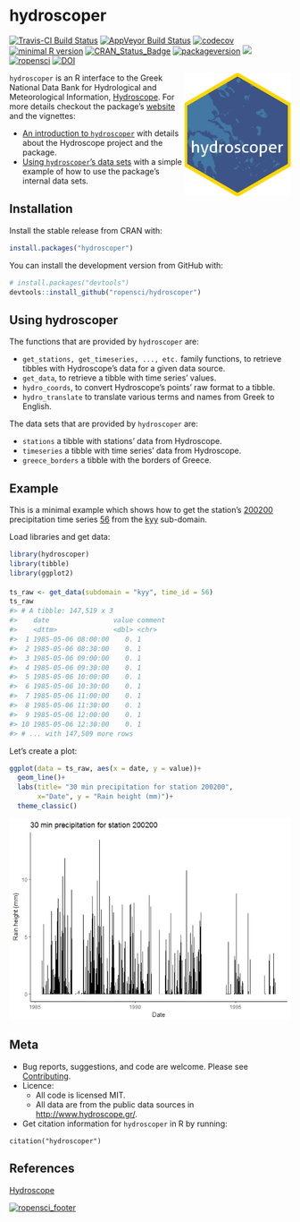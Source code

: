 hydroscoper
================

<!-- README.md is generated from README.Rmd. Please edit that file -->

[![Travis-CI Build
Status](https://travis-ci.org/ropensci/hydroscoper.svg?branch=master)](https://travis-ci.org/ropensci/hydroscoper)
[![AppVeyor Build
Status](https://ci.appveyor.com/api/projects/status/github/ropensci/hydroscoper?branch=master&svg=true)](https://ci.appveyor.com/project/ropensci/hydroscoper)
[![codecov](https://codecov.io/github/ropensci/hydroscoper/branch/master/graphs/badge.svg)](https://codecov.io/gh/ropensci/hydroscoper)
[![minimal R
version](https://img.shields.io/badge/R%3E%3D-3.4.0-6666ff.svg)](https://cran.r-project.org/)
[![CRAN\_Status\_Badge](http://www.r-pkg.org/badges/version/hydroscoper)](https://cran.r-project.org/package=hydroscoper)
[![packageversion](https://img.shields.io/badge/Package%20version-1.0.0-orange.svg?style=flat-square)](https://github.com/ropensci/hydroscoper)
[![](https://cranlogs.r-pkg.org/badges/grand-total/hydroscoper)](http://cran.rstudio.com/web/packages/hydroscoper/index.html)
[![ropensci](https://badges.ropensci.org/185_status.svg)](https://github.com/ropensci/onboarding/issues/185)
[![DOI](https://zenodo.org/badge/DOI/10.5281/zenodo.1196540.svg)](https://doi.org/10.5281/zenodo.1196540)

<img src="man/figures/hydroscoper_hex.png" align="right" height="220"/>

`hydroscoper` is an R interface to the Greek National Data Bank for
Hydrological and Meteorological Information,
[Hydroscope](http://www.hydroscope.gr/). For more details checkout the
package’s [website](https://ropensci.github.io/hydroscoper/) and the
vignettes:

  - [An introduction to
    `hydroscoper`](https://ropensci.github.io/hydroscoper/articles/intro_hydroscoper.html)
    with details about the Hydroscope project and the package.
  - [Using `hydroscoper`’s data
    sets](https://ropensci.github.io/hydroscoper/articles/stations_with_data.html)
    with a simple example of how to use the package’s internal data
    sets.

## Installation

Install the stable release from CRAN with:

``` r
install.packages("hydroscoper")
```

You can install the development version from GitHub with:

``` r
# install.packages("devtools")
devtools::install_github("ropensci/hydroscoper")
```

## Using hydroscoper

The functions that are provided by `hydroscoper` are:

  - `get_stations, get_timeseries, ..., etc.` family functions, to
    retrieve tibbles with Hydroscope’s data for a given data source.
  - `get_data`, to retrieve a tibble with time series’ values.  
  - `hydro_coords`, to convert Hydroscope’s points’ raw format to a
    tibble.
  - `hydro_translate` to translate various terms and names from Greek to
    English.

The data sets that are provided by `hydroscoper` are:

  - `stations` a tibble with stations’ data from Hydroscope.
  - `timeseries` a tibble with time series’ data from Hydroscope.
  - `greece_borders` a tibble with the borders of Greece.

## Example

This is a minimal example which shows how to get the station’s
[200200](\(http://kyy.hydroscope.gr/stations/d/200200/\)) precipitation
time series [56](http://kyy.hydroscope.gr/timeseries/d/56/) from the
[kyy](http://kyy.hydroscope.gr) sub-domain.

Load libraries and get data:

``` r
library(hydroscoper)
library(tibble)
library(ggplot2)

ts_raw <- get_data(subdomain = "kyy", time_id = 56)
ts_raw
#> # A tibble: 147,519 x 3
#>    date                value comment
#>    <dttm>              <dbl> <chr>  
#>  1 1985-05-06 08:00:00    0. 1      
#>  2 1985-05-06 08:30:00    0. 1      
#>  3 1985-05-06 09:00:00    0. 1      
#>  4 1985-05-06 09:30:00    0. 1      
#>  5 1985-05-06 10:00:00    0. 1      
#>  6 1985-05-06 10:30:00    0. 1      
#>  7 1985-05-06 11:00:00    0. 1      
#>  8 1985-05-06 11:30:00    0. 1      
#>  9 1985-05-06 12:00:00    0. 1      
#> 10 1985-05-06 12:30:00    0. 1      
#> # ... with 147,509 more rows
```

Let’s create a plot:

``` r
ggplot(data = ts_raw, aes(x = date, y = value))+
  geom_line()+
  labs(title= "30 min precipitation for station 200200",
       x="Date", y = "Rain height (mm)")+
  theme_classic()
```

![](man/figures/README-plot_time_series-1.png)<!-- -->

## Meta

  - Bug reports, suggestions, and code are welcome. Please see
    [Contributing](/CONTRIBUTING.md).
  - Licence:
      - All code is licensed MIT.
      - All data are from the public data sources in
        <http://www.hydroscope.gr/>.
  - Get citation information for `hydroscoper` in R by
running:

<!-- end list -->

    citation("hydroscoper")

## References

[Hydroscope](http://www.hydroscope.gr/)

[![ropensci\_footer](http://ropensci.org/public_images/github_footer.png)](https://ropensci.org)
